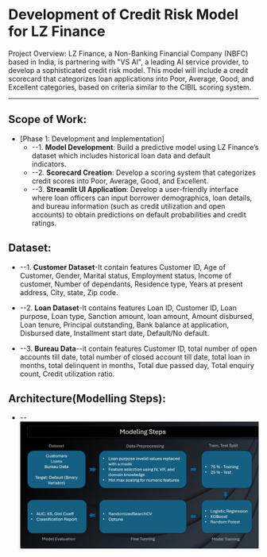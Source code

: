 # Development of Credit Risk Model for LZ Finance

Project Overview: LZ Finance, a Non-Banking Financial Company (NBFC) based in India, is partnering with "VS AI", a leading AI service provider, to develop a sophisticated credit risk model. This model will include a credit scorecard that categorizes loan applications into Poor, Average, Good, and Excellent categories, based on criteria similar to the CIBIL scoring system. 

---

## Scope of Work: 

- [Phase 1: Development and Implementation]
  - --1. **Model Development**: Build a predictive model using LZ Finance’s dataset which includes historical loan data and default  
         indicators. 
  - --2. **Scorecard Creation**: Develop a scoring system that categorizes credit scores into Poor, Average, Good, and Excellent. 
  - --3. **Streamlit UI Application**: Develop a user-friendly interface where loan officers can input borrower demographics, loan details,  
         and bureau information (such as credit utilization and open accounts) to obtain predictions on default probabilities and credit 
         ratings. 

## Dataset:
 - --1. **Customer Dataset**-It contain features Customer ID, Age of Customer, Gender, Marital status, Employment status, Income of 
	customer, Number of dependants, Residence type, Years at present address, City, state, Zip code.

 - --2. **Loan Dataset**-It contains features Loan ID, Customer ID, Loan purpose, Loan type, Sanction amount, loan amount, Amount disbursed, 
        Loan tenure, Principal outstanding, Bank balance at application, Disbursed date, Installment start date, Default/No default.

- --3. **Bureau Data**--it contain features Customer ID, total number of open accounts till date, total number of closed account till date, 
       total loan in months, total delinquent in months, Total due passed day, Total enquiry count, Credit utilization ratio.

## Architecture(Modelling Steps):
- -- ![Modelling Step](architecture/architecture.jpg)
